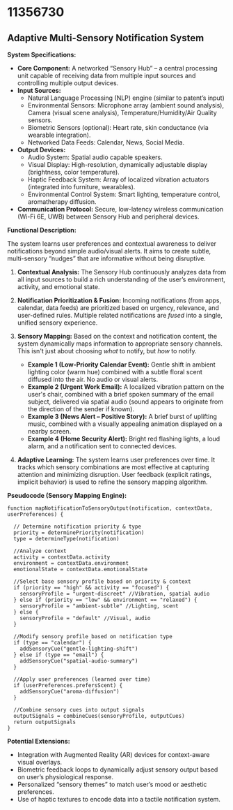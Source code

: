 # 11356730

## Adaptive Multi-Sensory Notification System

**System Specifications:**

*   **Core Component:** A networked “Sensory Hub” – a central processing unit capable of receiving data from multiple input sources and controlling multiple output devices.
*   **Input Sources:**
    *   Natural Language Processing (NLP) engine (similar to patent’s input)
    *   Environmental Sensors: Microphone array (ambient sound analysis), Camera (visual scene analysis), Temperature/Humidity/Air Quality sensors.
    *   Biometric Sensors (optional): Heart rate, skin conductance (via wearable integration).
    *   Networked Data Feeds: Calendar, News, Social Media.
*   **Output Devices:**
    *   Audio System: Spatial audio capable speakers.
    *   Visual Display: High-resolution, dynamically adjustable display (brightness, color temperature).
    *   Haptic Feedback System: Array of localized vibration actuators (integrated into furniture, wearables).
    *   Environmental Control System: Smart lighting, temperature control, aromatherapy diffusion.
*   **Communication Protocol:** Secure, low-latency wireless communication (Wi-Fi 6E, UWB) between Sensory Hub and peripheral devices.

**Functional Description:**

The system learns user preferences and contextual awareness to deliver notifications beyond simple audio/visual alerts. It aims to create subtle, multi-sensory “nudges” that are informative without being disruptive.

1.  **Contextual Analysis:** The Sensory Hub continuously analyzes data from all input sources to build a rich understanding of the user’s environment, activity, and emotional state.
2.  **Notification Prioritization & Fusion:** Incoming notifications (from apps, calendar, data feeds) are prioritized based on urgency, relevance, and user-defined rules. Multiple related notifications are *fused* into a single, unified sensory experience.
3.  **Sensory Mapping:** Based on the context and notification content, the system dynamically maps information to appropriate sensory channels. This isn't just about choosing *what* to notify, but *how* to notify.

    *   **Example 1 (Low-Priority Calendar Event):** Gentle shift in ambient lighting color (warm hue) combined with a subtle floral scent diffused into the air. No audio or visual alerts.
    *   **Example 2 (Urgent Work Email):** A localized vibration pattern on the user's chair, combined with a brief spoken summary of the email subject, delivered via spatial audio (sound appears to originate from the direction of the sender if known).
    *   **Example 3 (News Alert – Positive Story):** A brief burst of uplifting music, combined with a visually appealing animation displayed on a nearby screen.
    *    **Example 4 (Home Security Alert):** Bright red flashing lights, a loud alarm, and a notification sent to connected devices.
4.  **Adaptive Learning:** The system learns user preferences over time. It tracks which sensory combinations are most effective at capturing attention and minimizing disruption. User feedback (explicit ratings, implicit behavior) is used to refine the sensory mapping algorithm.

**Pseudocode (Sensory Mapping Engine):**

```
function mapNotificationToSensoryOutput(notification, contextData, userPreferences) {

  // Determine notification priority & type
  priority = determinePriority(notification)
  type = determineType(notification)

  //Analyze context
  activity = contextData.activity
  environment = contextData.environment
  emotionalState = contextData.emotionalState

  //Select base sensory profile based on priority & context
  if (priority == "high" && activity == "focused") {
    sensoryProfile = "urgent-discreet" //Vibration, spatial audio
  } else if (priority == "low" && environment == "relaxed") {
    sensoryProfile = "ambient-subtle" //Lighting, scent
  } else {
    sensoryProfile = "default" //Visual, audio
  }

  //Modify sensory profile based on notification type
  if (type == "calendar") {
    addSensoryCue("gentle-lighting-shift")
  } else if (type == "email") {
    addSensoryCue("spatial-audio-summary")
  }

  //Apply user preferences (learned over time)
  if (userPreferences.prefersScent) {
    addSensoryCue("aroma-diffusion")
  }

  //Combine sensory cues into output signals
  outputSignals = combineCues(sensoryProfile, outputCues)
  return outputSignals
}
```

**Potential Extensions:**

*   Integration with Augmented Reality (AR) devices for context-aware visual overlays.
*   Biometric feedback loops to dynamically adjust sensory output based on user’s physiological response.
*   Personalized “sensory themes” to match user’s mood or aesthetic preferences.
*   Use of haptic textures to encode data into a tactile notification system.